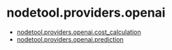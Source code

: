 # nodetool.providers.openai

- [nodetool.providers.openai.cost_calculation](/nodetool/providers/openai/cost_calculation.md)
- [nodetool.providers.openai.prediction](/nodetool/providers/openai/prediction.md)

